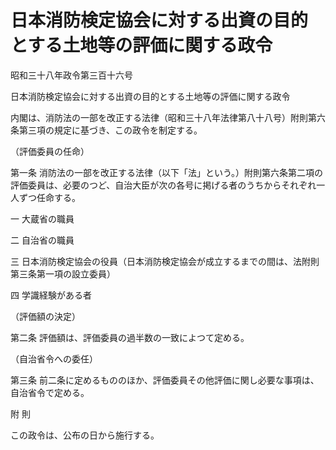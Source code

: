 # 日本消防検定協会に対する出資の目的とする土地等の評価に関する政令

昭和三十八年政令第三百十六号

日本消防検定協会に対する出資の目的とする土地等の評価に関する政令

内閣は、消防法の一部を改正する法律（昭和三十八年法律第八十八号）附則第六条第三項の規定に基づき、この政令を制定する。

（評価委員の任命）

第一条 消防法の一部を改正する法律（以下「法」という。）附則第六条第二項の評価委員は、必要のつど、自治大臣が次の各号に掲げる者のうちからそれぞれ一人ずつ任命する。

一 大蔵省の職員

二 自治省の職員

三 日本消防検定協会の役員（日本消防検定協会が成立するまでの間は、法附則第三条第一項の設立委員）

四 学識経験がある者

（評価額の決定）

第二条 評価額は、評価委員の過半数の一致によつて定める。

（自治省令への委任）

第三条 前二条に定めるもののほか、評価委員その他評価に関し必要な事項は、自治省令で定める。

附 則

この政令は、公布の日から施行する。
